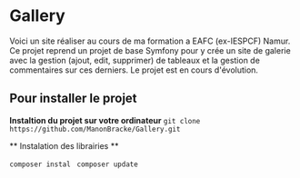 # Gallery

Voici un site réaliser au cours de ma formation a EAFC (ex-IESPCF) Namur. Ce projet reprend un projet de base Symfony pour y crée un site de galerie avec la gestion (ajout, edit, supprimer) de tableaux et la gestion de commentaires sur ces derniers. Le projet est en cours d'évolution. 


## Pour installer le projet

**Instaltion du projet sur votre ordinateur**
```git clone https://github.com/ManonBracke/Gallery.git ```

** Instalation des librairies **

```composer instal ```
```composer update ```
